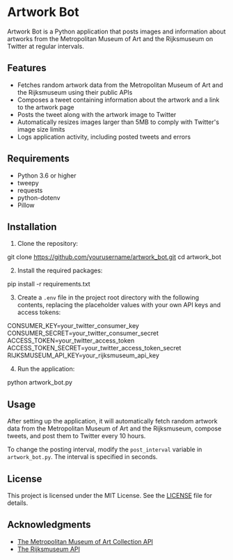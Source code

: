 # Artwork Bot

Artwork Bot is a Python application that posts images and information about artworks from the Metropolitan Museum of Art and the Rijksmuseum on Twitter at regular intervals.

## Features

- Fetches random artwork data from the Metropolitan Museum of Art and the Rijksmuseum using their public APIs
- Composes a tweet containing information about the artwork and a link to the artwork page
- Posts the tweet along with the artwork image to Twitter
- Automatically resizes images larger than 5MB to comply with Twitter's image size limits
- Logs application activity, including posted tweets and errors

## Requirements

- Python 3.6 or higher
- tweepy
- requests
- python-dotenv
- Pillow

## Installation

1. Clone the repository:

git clone https://github.com/yourusername/artwork_bot.git
cd artwork_bot

2. Install the required packages:

pip install -r requirements.txt

3. Create a `.env` file in the project root directory with the following contents, replacing the placeholder values with your own API keys and access tokens:

CONSUMER_KEY=your_twitter_consumer_key
CONSUMER_SECRET=your_twitter_consumer_secret
ACCESS_TOKEN=your_twitter_access_token
ACCESS_TOKEN_SECRET=your_twitter_access_token_secret
RIJKSMUSEUM_API_KEY=your_rijksmuseum_api_key

4. Run the application:

python artwork_bot.py

## Usage

After setting up the application, it will automatically fetch random artwork data from the Metropolitan Museum of Art and the Rijksmuseum, compose tweets, and post them to Twitter every 10 hours.

To change the posting interval, modify the `post_interval` variable in `artwork_bot.py`. The interval is specified in seconds.

## License

This project is licensed under the MIT License. See the [LICENSE](LICENSE) file for details.

## Acknowledgments

- [The Metropolitan Museum of Art Collection API](https://metmuseum.github.io/)
- [The Rijksmuseum API](https://www.rijksmuseum.nl/en/api)
